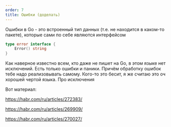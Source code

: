 ```yaml
---
order: 7
title: Ошибки (доделать)
---
```


Ошибки в Go - это встроенный тип данных (т.е. не находится в каком-то пакете), которые сами по себе являются интерфейсом

```go
type error interface {
	Error() string
}
```

Как наверное известно всем, кто даже не пишет на Go, в этом языке нет исключений. Есть только ошибки и паники. Причём обработку ошибок тебе надо реализовывать самому. Кого-то это бесит, я же считаю это оч хорошей чертой языка. Про исключения

Вот материал:

<https://habr.com/ru/articles/272383/>

<https://habr.com/ru/articles/269909/>

<https://habr.com/ru/articles/270027/>